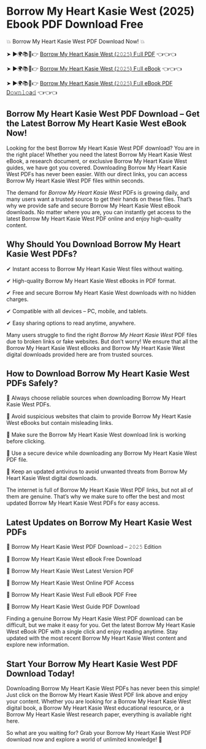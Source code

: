 # Borrow My Heart Kasie West (2025) Ebook PDF Download Free

💥 Borrow My Heart Kasie West PDF Download Now! 💥

➤ ►🌍📚📱👉 [Borrow My Heart Kasie West (𝟸𝟶𝟸𝟻) F𝚞ll PDF](https://getpdf.xyz/borrow-my-heart-kasie-west) 👈👈👈


➤ ►🌍📚📱👉 [Borrow My Heart Kasie West (𝟸𝟶𝟸𝟻) F𝚞ll eBook](https://getpdf.xyz/borrow-my-heart-kasie-west) 👈👈👈


➤ ►🌍📚📱👉 [Borrow My Heart Kasie West (𝟸𝟶𝟸𝟻) F𝚞ll eBook PDF D𝚘𝚠𝚗𝚕𝚘a𝚍](https://getpdf.xyz/borrow-my-heart-kasie-west) 👈👈👈


## Borrow My Heart Kasie West PDF Download – Get the Latest Borrow My Heart Kasie West eBook Now!

Looking for the best Borrow My Heart Kasie West PDF download? You are in the right place! Whether you need the latest Borrow My Heart Kasie West eBook, a research document, or exclusive Borrow My Heart Kasie West guides, we have got you covered. Downloading Borrow My Heart Kasie West PDFs has never been easier. With our direct links, you can access Borrow My Heart Kasie West PDF files within seconds.

The demand for *Borrow My Heart Kasie West* PDFs is growing daily, and many users want a trusted source to get their hands on these files. That’s why we provide safe and secure Borrow My Heart Kasie West eBook downloads. No matter where you are, you can instantly get access to the latest Borrow My Heart Kasie West PDF online and enjoy high-quality content.

## Why Should You Download Borrow My Heart Kasie West PDFs?

✔ Instant access to Borrow My Heart Kasie West files without waiting.

✔ High-quality Borrow My Heart Kasie West eBooks in PDF format.

✔ Free and secure Borrow My Heart Kasie West downloads with no hidden charges.

✔ Compatible with all devices – PC, mobile, and tablets.

✔ Easy sharing options to read anytime, anywhere.

Many users struggle to find the right *Borrow My Heart Kasie West* PDF files due to broken links or fake websites. But don’t worry! We ensure that all the Borrow My Heart Kasie West eBooks and Borrow My Heart Kasie West digital downloads provided here are from trusted sources.

## How to Download Borrow My Heart Kasie West PDFs Safely?

📌 Always choose reliable sources when downloading Borrow My Heart Kasie West PDFs.

📌 Avoid suspicious websites that claim to provide Borrow My Heart Kasie West eBooks but contain misleading links.

📌 Make sure the Borrow My Heart Kasie West download link is working before clicking.

📌 Use a secure device while downloading any Borrow My Heart Kasie West PDF file.

📌 Keep an updated antivirus to avoid unwanted threats from Borrow My Heart Kasie West digital downloads.

The internet is full of Borrow My Heart Kasie West PDF links, but not all of them are genuine. That’s why we make sure to offer the best and most updated Borrow My Heart Kasie West PDFs for easy access.

## Latest Updates on Borrow My Heart Kasie West PDFs

🔹 Borrow My Heart Kasie West PDF Download – 𝟸𝟶𝟸𝟻 Edition

🔹 Borrow My Heart Kasie West eBook Free Download

🔹 Borrow My Heart Kasie West Latest Version PDF

🔹 Borrow My Heart Kasie West Online PDF Access

🔹 Borrow My Heart Kasie West Full eBook PDF Free

🔹 Borrow My Heart Kasie West Guide PDF Download

Finding a genuine Borrow My Heart Kasie West PDF download can be difficult, but we make it easy for you. Get the latest Borrow My Heart Kasie West eBook PDF with a single click and enjoy reading anytime. Stay updated with the most recent Borrow My Heart Kasie West content and explore new information.

## Start Your Borrow My Heart Kasie West PDF Download Today!

Downloading Borrow My Heart Kasie West PDFs has never been this simple! Just click on the Borrow My Heart Kasie West PDF link above and enjoy your content. Whether you are looking for a Borrow My Heart Kasie West digital book, a Borrow My Heart Kasie West educational resource, or a Borrow My Heart Kasie West research paper, everything is available right here.

So what are you waiting for? Grab your Borrow My Heart Kasie West PDF download now and explore a world of unlimited knowledge! 🚀